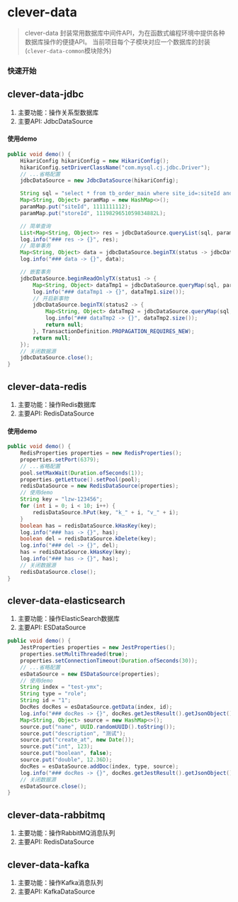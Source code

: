 # clever-data

> clever-data 封装常用数据库中间件API，为在函数式编程环境中提供各种数据库操作的便捷API。
> 当前项目每个子模块对应一个数据库的封装(`clever-data-common`模块除外)

### 快速开始

## clever-data-jdbc

1. 主要功能：操作关系型数据库
1. 主要API: JdbcDataSource

#### 使用demo

```java
public void demo() {
    HikariConfig hikariConfig = new HikariConfig();
    hikariConfig.setDriverClassName("com.mysql.cj.jdbc.Driver");
    // ...省略配置
    jdbcDataSource = new JdbcDataSource(hikariConfig);

    String sql = "select * from tb_order_main where site_id=:siteId and store_id=:storeId limit 10";
    Map<String, Object> paramMap = new HashMap<>();
    paramMap.put("siteId", 1111111112);
    paramMap.put("storeId", 1119829651059834882L);

    // 简单查询
    List<Map<String, Object>> res = jdbcDataSource.queryList(sql, paramMap);
    log.info("### res -> {}", res);
    // 简单事务
    Map<String, Object> data = jdbcDataSource.beginTX(status -> jdbcDataSource.queryMap(sql, paramMap));
    log.info("### data -> {}", data);

    // 嵌套事务
    jdbcDataSource.beginReadOnlyTX(status1 -> {
        Map<String, Object> dataTmp1 = jdbcDataSource.queryMap(sql, paramMap);
        log.info("### dataTmp1 -> {}", dataTmp1.size());
        // 开启新事物
        jdbcDataSource.beginTX(status2 -> {
            Map<String, Object> dataTmp2 = jdbcDataSource.queryMap(sql, paramMap);
            log.info("### dataTmp2 -> {}", dataTmp2.size());
            return null;
        }, TransactionDefinition.PROPAGATION_REQUIRES_NEW);
        return null;
    });
    // 关闭数据源
    jdbcDataSource.close();
}
```

## clever-data-redis

1. 主要功能：操作Redis数据库
1. 主要API: RedisDataSource

#### 使用demo

```java
public void demo() {
    RedisProperties properties = new RedisProperties();
    properties.setPort(6379);
    // ...省略配置
    pool.setMaxWait(Duration.ofSeconds(1));
    properties.getLettuce().setPool(pool);
    redisDataSource = new RedisDataSource(properties);
    // 使用demo
    String key = "lzw-123456";
    for (int i = 0; i < 10; i++) {
        redisDataSource.hPut(key, "k_" + i, "v_" + i);
    }
    boolean has = redisDataSource.kHasKey(key);
    log.info("### has -> {}", has);
    boolean del = redisDataSource.kDelete(key);
    log.info("### del -> {}", del);
    has = redisDataSource.kHasKey(key);
    log.info("### has -> {}", has);
    // 关闭数据源
    redisDataSource.close();
}
```

## clever-data-elasticsearch

1. 主要功能：操作ElasticSearch数据库
1. 主要API: ESDataSource

```java
public void demo() {
    JestProperties properties = new JestProperties();
    properties.setMultiThreaded(true);
    properties.setConnectionTimeout(Duration.ofSeconds(30));
    // ...省略配置
    esDataSource = new ESDataSource(properties);
    // 使用demo
    String index = "test-ymx";
    String type = "role";
    String id = "1";
    DocRes docRes = esDataSource.getData(index, id);
    log.info("### docRes -> {}", docRes.getJestResult().getJsonObject());
    Map<String, Object> source = new HashMap<>();
    source.put("name", UUID.randomUUID().toString());
    source.put("description", "测试");
    source.put("create_at", new Date());
    source.put("int", 123);
    source.put("boolean", false);
    source.put("double", 12.36D);
    docRes = esDataSource.addDoc(index, type, source);
    log.info("### docRes -> {}", docRes.getJestResult().getJsonObject());
    // 关闭数据源
    esDataSource.close();
}
```

## clever-data-rabbitmq

1. 主要功能：操作RabbitMQ消息队列
1. 主要API: RedisDataSource

## clever-data-kafka

1. 主要功能：操作Kafka消息队列
1. 主要API: KafkaDataSource
